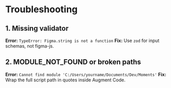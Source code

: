 # Troubleshooting

## 1. Missing validator
**Error:** `TypeError: Figma.string is not a function`
**Fix:** Use `zod` for input schemas, not figma-js.

## 2. MODULE_NOT_FOUND or broken paths
**Error:** `Cannot find module 'C:/Users/yourname/Documents/Dev/Moments'`
**Fix:** Wrap the full script path in quotes inside Augment Code.
